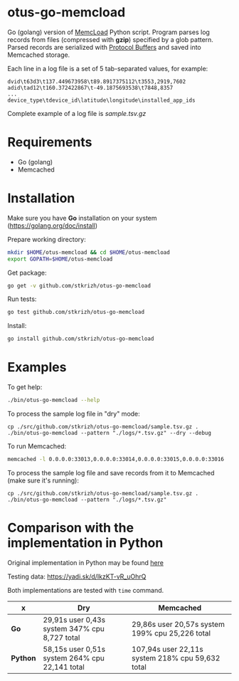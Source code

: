 # otus-go-memcload
Go (golang) version of
[MemcLoad](https://github.com/stkrizh/otus/tree/master/memcload) Python script. Program parses log records from files (compressed with **gzip**) specified by a glob pattern. Parsed records are serialized with [Protocol Buffers](https://developers.google.com/protocol-buffers/docs/overview) and saved into Memcached storage.

Each line in a log file is a set of 5 tab-separated values, for example:
```
dvid\t63d3\t137.449673958\t89.8917375112\t3553,2919,7602
adid\tad12\t160.372422867\t-49.1875693538\t7848,8357
...
device_type\tdevice_id\latitude\longitude\installed_app_ids
```

Complete example of a log file is *sample.tsv.gz*

# Requirements
* Go (golang)
* Memcached

# Installation
Make sure you have **Go** installation on your system 
(https://golang.org/doc/install)

Prepare working directory:
```bash
mkdir $HOME/otus-memcload && cd $HOME/otus-memcload
export GOPATH=$HOME/otus-memcload
```

Get package:
```bash
go get -v github.com/stkrizh/otus-go-memcload
```

Run tests:
```bash
go test github.com/stkrizh/otus-go-memcload
```

Install:
```bash
go install github.com/stkrizh/otus-go-memcload
```

# Examples

To get help:
```bash
./bin/otus-go-memcload --help
```

To process the sample log file in "dry" mode:
```
cp ./src/github.com/stkrizh/otus-go-memcload/sample.tsv.gz .
./bin/otus-go-memcload --pattern "./logs/*.tsv.gz" --dry --debug
```

To run Memcached:
```bash
memcached -l 0.0.0.0:33013,0.0.0.0:33014,0.0.0.0:33015,0.0.0.0:33016
```

To process the sample log file and save records from it to Memcached (make sure it's running):
```
cp ./src/github.com/stkrizh/otus-go-memcload/sample.tsv.gz .
./bin/otus-go-memcload --pattern "./logs/*.tsv.gz"
```

# Comparison with the implementation in Python
Original implementation in Python may be found [here](https://github.com/stkrizh/otus/tree/master/memcload)

Testing data: https://yadi.sk/d/IkzKT-vR_uOhrQ

Both implementations are tested with `time` command.

x | Dry | Memcached
--- | --- | ---
**Go** | 29,91s user 0,43s system 347% cpu 8,727 total | 29,86s user 20,57s system 199% cpu 25,226 total
**Python** | 58,15s user 0,51s system 264% cpu 22,141 total | 107,94s user 22,11s system 218% cpu 59,632 total
